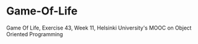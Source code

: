 # Game-Of-Life
Game Of Life, Exercise 43, Week 11, Helsinki University's MOOC on Object Oriented Programming
